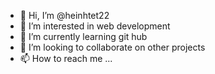 - 👋 Hi, I’m @heinhtet22
- 👀 I’m interested in web development
- 🌱 I’m currently learning git hub
- 💞️ I’m looking to collaborate on other projects
- 📫 How to reach me ...

<!---
heinhtet22/heinhtet22 is a ✨ special ✨ repository because its `README.md` (this file) appears on your GitHub profile.
You can click the Preview link to take a look at your changes.
--->
